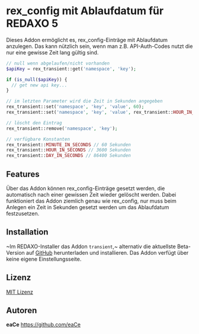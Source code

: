 # rex_config mit Ablaufdatum für REDAXO 5

Dieses Addon ermöglicht es, rex_config-Einträge mit Ablaufdatum anzulegen. Das kann nützlich sein, wenn man z.B. API-Auth-Codes nutzt die nur eine gewisse Zeit lang gültig sind.

```php
// null wenn abgelaufen/nicht vorhanden
$apiKey = rex_transient::get('namespace', 'key');

if (is_null($apiKey)) {
  // get new api key...
}

// im letzten Parameter wird die Zeit in Sekunden angegeben
rex_transient::set('namespace', 'key', 'value', 60);
rex_transient::set('namespace', 'key', 'value', rex_transient::HOUR_IN_SECONDS * 3);

// löscht den Eintrag
rex_transient::remove('namespace', 'key');

// verfügbare Konstanten
rex_transient::MINUTE_IN_SECONDS // 60 Sekunden
rex_transient::HOUR_IN_SECONDS // 3600 Sekunden
rex_transient::DAY_IN_SECONDS // 86400 Sekunden
```

## Features

Über das Addon können rex_config-Einträge gesetzt werden, die automatisch nach einer gewissen Zeit wieder gelöscht werden. Dabei funktioniert das Addon ziemlich genau wie rex_config, nur muss beim Anlegen ein Zeit in Sekunden gesetzt werden um das Ablaufdatum festzusetzen.

## Installation

~Im REDAXO-Installer das Addon `transient`,~ alternativ die aktuellste Beta-Version auf [GitHub](../../tree/master) herunterladen und installieren. Das Addon verfügt über keine eigene Einstellungsseite.

## Lizenz

[MIT Lizenz](https://github.com/eaCe/transient/blob/master/LICENSE)

## Autoren

**eaCe**
https://github.com/eaCe
